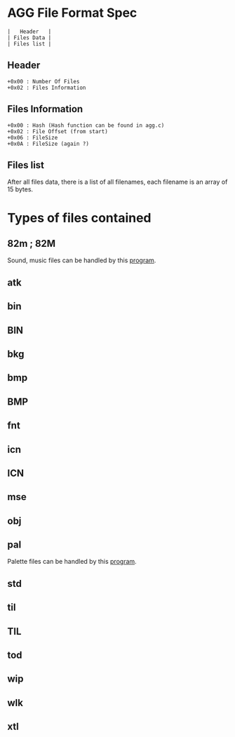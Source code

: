 # AGG File Format Spec

	|   Header   |
	| Files Data |
	| Files list |

## Header

	+0x00 : Number Of Files
	+0x02 : Files Information

## Files Information

	+0x00 : Hash (Hash function can be found in agg.c)
	+0x02 : File Offset (from start)
	+0x06 : FileSize
	+0x0A : FileSize (again ?)

## Files list

After all files data, there is a list of all filenames, each filename is an array of 15 bytes.

# Types of files contained

## 82m ; 82M

Sound, music files can be handled by this [program][1].

## atk

## bin

## BIN

## bkg

## bmp

## BMP

## fnt

## icn

## ICN

## mse

## obj

## pal

Palette files can be handled by this [program][2].

## std

## til

## TIL

## tod

## wip

## wlk

## xtl


[1]:https://github.com/w4kfu/HommI/tree/master/Sound
[2]:https://github.com/w4kfu/HommI/tree/master/Pal
